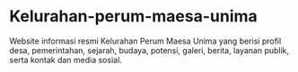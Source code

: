 # Kelurahan-perum-maesa-unima
Website informasi resmi Kelurahan Perum Maesa Unima yang berisi profil desa, pemerintahan, sejarah, budaya, potensi, galeri, berita, layanan publik, serta kontak dan media sosial.
